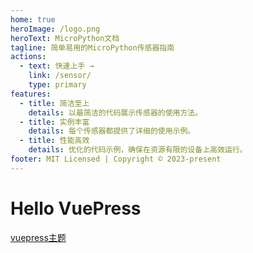 ```yaml
---
home: true
heroImage: /logo.png
heroText: MicroPython文档
tagline: 简单易用的MicroPython传感器指南
actions:
  - text: 快速上手 →
    link: /sensor/
    type: primary
features:
  - title: 简洁至上
    details: 以最简洁的代码展示传感器的使用方法。
  - title: 实例丰富
    details: 每个传感器都提供了详细的使用示例。
  - title: 性能高效
    details: 优化的代码示例，确保在资源有限的设备上高效运行。
footer: MIT Licensed | Copyright © 2023-present
---
```


# Hello VuePress


[vuepress主题](https://marketplace.vuejs.press/zh/themes/)